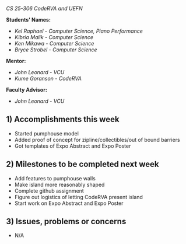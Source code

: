 *CS 25-306 CodeRVA and UEFN*

**Students' Names:**
- *Kel Raphael* - *Computer Science, Piano Performance*
- *Kibria Malik* - *Computer Science*
- *Ken Mikawa* - *Computer Science*
- *Bryce Strobel* - *Computer Science*

**Mentor:**
- *John Leonard*  - *VCU*
- *Kume Goranson* - *CodeRVA*

**Faculty Advisor:**
- *John Leonard*  - *VCU*

## 1) Accomplishments this week ##
- Started pumphouse model
- Added proof of concept for zipline/collectibles/out of bound barriers
- Got templates of Expo Abstract and Expo Poster

## 2) Milestones to be completed next week ##
- Add features to pumphouse walls
- Make island more reasonably shaped
- Complete github assignment
- Figure out logistics of letting CodeRVA present island
- Start work on Expo Abstract and Expo Poster

## 3) Issues, problems or concerns ##
- N/A
